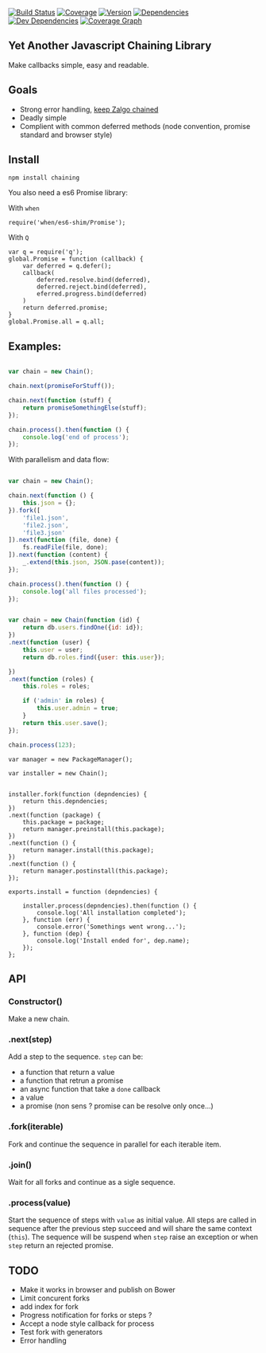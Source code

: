 

[![Build Status](http://img.shields.io/travis/j-san/chaining.js/master.svg)](https://travis-ci.org/j-san/chaining.js)
[![Coverage](http://img.shields.io/codecov/c/github/j-san/chaining.js.svg)](https://codecov.io/github/j-san/chaining.js)
[![Version](http://img.shields.io/npm/v/chaining.svg)](https://www.npmjs.org/package/chaining)
[![Dependencies](http://img.shields.io/david/j-san/chaining.js.svg)](https://david-dm.org/j-san/chaining.js#info=dependencies)
[![Dev Dependencies](http://img.shields.io/david/dev/j-san/chaining.js.svg)](https://david-dm.org/j-san/chaining.js#info=devDependencies)
[![Coverage Graph](https://codecov.io/github/j-san/chaining.js/branch.svg?branch=master)](https://codecov.io/github/j-san/chaining.js)


Yet Another Javascript Chaining Library
---------------------------------------

Make callbacks simple, easy and readable.


Goals
-----

- Strong error handling, [keep Zalgo chained](http://blog.izs.me/post/59142742143/designing-apis-for-asynchrony)
- Deadly simple
- Complient with common deferred methods (node convention, promise standard and browser style)

Install
-------

`npm install chaining`

You also need a es6 Promise library:

With `when`

```
require('when/es6-shim/Promise');
```

With `Q`

```
var q = require('q');
global.Promise = function (callback) {
    var deferred = q.defer();
    callback(
        deferred.resolve.bind(deferred),
        deferred.reject.bind(deferred),
        eferred.progress.bind(deferred)
    )
    return deferred.promise;
}
global.Promise.all = q.all;
```

## Examples:

```javascript

var chain = new Chain();

chain.next(promiseForStuff());

chain.next(function (stuff) {
    return promiseSomethingElse(stuff);
});

chain.process().then(function () {
    console.log('end of process');
});

```

With parallelism and data flow:

```javascript

var chain = new Chain();

chain.next(function () {
    this.json = {};
}).fork([
    'file1.json',
    'file2.json',
    'file3.json'
]).next(function (file, done) {
    fs.readFile(file, done);
]).next(function (content) {
    _.extend(this.json, JSON.pase(content));
});

chain.process().then(function () {
    console.log('all files processed');
});
```

```javascript

var chain = new Chain(function (id) {
    return db.users.findOne({id: id});
})
.next(function (user) {
    this.user = user;
    return db.roles.find({user: this.user});

})
.next(function (roles) {
    this.roles = roles;

    if ('admin' in roles) {
        this.user.admin = true;
    }
    return this.user.save();
});

chain.process(123);
```

```
var manager = new PackageManager();

var installer = new Chain();


installer.fork(function (depndencies) {
    return this.depndencies;
})
.next(function (package) {
    this.package = package;
    return manager.preinstall(this.package);
})
.next(function () {
    return manager.install(this.package);
})
.next(function () {
    return manager.postinstall(this.package);
});

exports.install = function (depndencies) {

    installer.process(depndencies).then(function () {
        console.log('All installation completed');
    }, function (err) {
        console.error('Somethings went wrong...');
    }, function (dep) {
        console.log('Install ended for', dep.name);
    });
};
```

## API

### Constructor()

Make a new chain.

### .next(step)

Add a step to the sequence.
`step` can be:
- a function that return a value
- a function that retrun a promise
- an async function that take a `done` callback
- a value
- a promise (non sens ? promise can be resolve only once...)


### .fork(iterable)

Fork and continue the sequence in parallel for each iterable item.

### .join()

Wait for all forks and continue as a sigle sequence.

### .process(value)

Start the sequence of steps with `value` as initial value.
All steps are called in sequence after the previous step succeed and will share the same context (`this`).
The sequence will be suspend when `step` raise an exception or when `step` return an rejected promise.


TODO
----

- Make it works in browser and publish on Bower
- Limit concurent forks
- add index for fork
- Progress notification for forks or steps ?
- Accept a node style callback for process
- Test fork with generators
- Error handling
